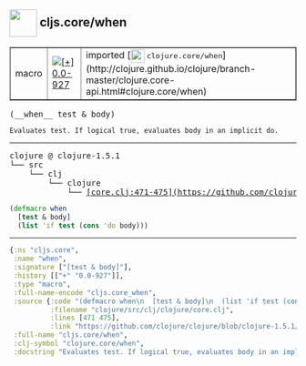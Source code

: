 ## <img width="48px" valign="middle" src="http://i.imgur.com/Hi20huC.png"> cljs.core/when

 <table border="1">
<tr>
<td>macro</td>
<td><a href="https://github.com/cljsinfo/api-refs/tree/0.0-927"><img valign="middle" alt="[+] 0.0-927" src="https://img.shields.io/badge/+-0.0--927-lightgrey.svg"></a> </td>
<td>
imported [<img height="24px" valign="middle" src="http://i.imgur.com/1GjPKvB.png"> <samp>clojure.core/when</samp>](http://clojure.github.io/clojure/branch-master/clojure.core-api.html#clojure.core/when)
</td>
</tr>
</table>

 <samp>
(__when__ test & body)<br>
</samp>

```
Evaluates test. If logical true, evaluates body in an implicit do.
```

---

 <pre>
clojure @ clojure-1.5.1
└── src
    └── clj
        └── clojure
            └── <ins>[core.clj:471-475](https://github.com/clojure/clojure/blob/clojure-1.5.1/src/clj/clojure/core.clj#L471-L475)</ins>
</pre>

```clj
(defmacro when
  [test & body]
  (list 'if test (cons 'do body)))
```


---

```clj
{:ns "cljs.core",
 :name "when",
 :signature ["[test & body]"],
 :history [["+" "0.0-927"]],
 :type "macro",
 :full-name-encode "cljs.core_when",
 :source {:code "(defmacro when\n  [test & body]\n  (list 'if test (cons 'do body)))",
          :filename "clojure/src/clj/clojure/core.clj",
          :lines [471 475],
          :link "https://github.com/clojure/clojure/blob/clojure-1.5.1/src/clj/clojure/core.clj#L471-L475"},
 :full-name "cljs.core/when",
 :clj-symbol "clojure.core/when",
 :docstring "Evaluates test. If logical true, evaluates body in an implicit do."}

```

